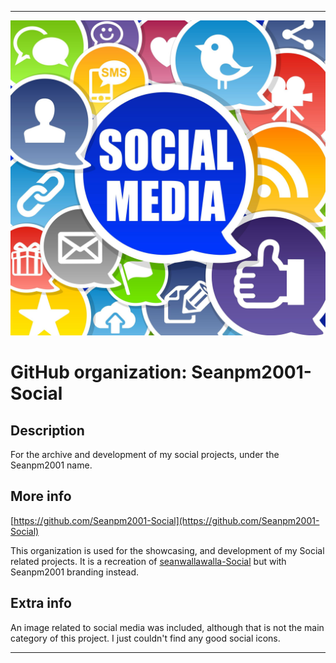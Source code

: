 
***

![SocialMedia2.jpeg failed to load. The file may be missing or corrupt. Check the file path for errors first.](/AdditionalInfo/1/Seanpm2001-Social/SocialMedia2.jpeg)

# GitHub organization: Seanpm2001-Social

## Description

For the archive and development of my social projects, under the Seanpm2001 name.

## More info

[https://github.com/Seanpm2001-Social](https://github.com/Seanpm2001-Social)

This organization is used for the showcasing, and development of my Social related projects. It is a recreation of [seanwallawalla-Social](/AdditionalInfo/1/seanwallawalla-social/) but with Seanpm2001 branding instead.

## Extra info

An image related to social media was included, although that is not the main category of this project. I just couldn't find any good social icons.

<!-- Scrapped joke notes

> Uses red flag of socialism
Wrong type of social, communication problem

!-->

***
